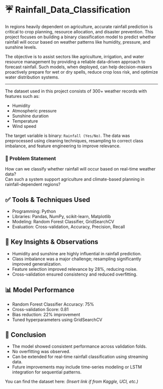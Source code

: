 # ☔ Rainfall_Data_Classification

In regions heavily dependent on agriculture, accurate rainfall prediction is critical to crop planning, resource allocation, and disaster prevention. This project focuses on building a binary classification model to predict whether rainfall will occur based on weather patterns like humidity, pressure, and sunshine levels.

The objective is to assist sectors like agriculture, irrigation, and water resource management by providing a reliable data-driven approach to forecast rainfall. Such models, when deployed, can help decision-makers proactively prepare for wet or dry spells, reduce crop loss risk, and optimize water distribution systems.

---

The dataset used in this project consists of 300+ weather records with features such as:
- Humidity
- Atmospheric pressure
- Sunshine duration
- Temperature
- Wind speed

The target variable is binary: `Rainfall (Yes/No)`. The data was preprocessed using cleaning techniques, resampling to correct class imbalance, and feature engineering to improve relevance.  

### 📌 Problem Statement
How can we classify whether rainfall will occur based on real-time weather data?  
Can such a system support agriculture and climate-based planning in rainfall-dependent regions?

## ✅ Tools & Techniques Used
- Programming: Python  
- Libraries: Pandas, NumPy, scikit-learn, Matplotlib  
- Modeling: Random Forest Classifier, GridSearchCV  
- Evaluation: Cross-validation, Accuracy, Precision, Recall

## 🎯 Key Insights & Observations
- Humidity and sunshine are highly influential in rainfall prediction.  
- Class imbalance was a major challenge; resampling significantly improved generalization.  
- Feature selection improved relevance by 28%, reducing noise.  
- Cross-validation ensured consistency and reduced overfitting.

## 📊 Model Performance
- Random Forest Classifier Accuracy: 75%  
- Cross-validation Score: 0.81  
- Bias reduction: 22% improvement  
- Tuned hyperparameters using GridSearchCV

## 🧠 Conclusion
- The model showed consistent performance across validation folds.  
- No overfitting was observed.  
- Can be extended for real-time rainfall classification using streaming data.  
- Future improvements may include time-series modeling or LSTM integration for sequential patterns.

You can find the dataset here: _(Insert link if from Kaggle, UCI, etc.)_
